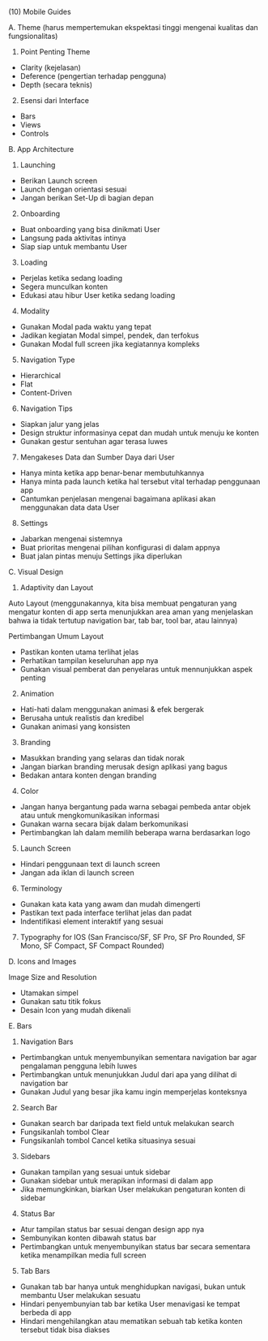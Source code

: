(10) Mobile Guides

A. Theme (harus mempertemukan ekspektasi tinggi mengenai kualitas dan fungsionalitas)

1. Point Penting Theme

- Clarity (kejelasan)
- Deference (pengertian terhadap pengguna)
- Depth (secara teknis)

2. Esensi dari Interface

- Bars
- Views
- Controls

B. App Architecture

1. Launching

- Berikan Launch screen
- Launch dengan orientasi sesuai
- Jangan berikan Set-Up di bagian depan

2. Onboarding

- Buat onboarding yang bisa dinikmati User
- Langsung pada aktivitas intinya
- Siap siap untuk membantu User

3. Loading

- Perjelas ketika sedang loading
- Segera munculkan konten
- Edukasi atau hibur User ketika sedang loading

4. Modality

- Gunakan Modal pada waktu yang tepat
- Jadikan kegiatan Modal simpel, pendek, dan terfokus
- Gunakan Modal full screen jika kegiatannya kompleks

5. Navigation Type

- Hierarchical
- Flat
- Content-Driven

6. Navigation Tips

- Siapkan jalur yang jelas
- Design struktur informasinya cepat dan mudah untuk menuju ke konten
- Gunakan gestur sentuhan agar terasa luwes

7. Mengakeses Data dan Sumber Daya dari User

- Hanya minta ketika app benar-benar membutuhkannya
- Hanya minta pada launch ketika hal tersebut vital terhadap penggunaan app
- Cantumkan penjelasan mengenai bagaimana aplikasi akan menggunakan data data User

8. Settings

- Jabarkan mengenai sistemnya
- Buat prioritas mengenai pilihan konfigurasi di dalam appnya
- Buat jalan pintas menuju Settings jika diperlukan

C. Visual Design

1. Adaptivity dan Layout

Auto Layout (menggunakannya, kita bisa membuat pengaturan yang mengatur konten di app serta menunjukkan area aman yang menjelaskan bahwa ia tidak tertutup navigation bar, tab bar, tool bar, atau lainnya)

Pertimbangan Umum Layout

- Pastikan konten utama terlihat jelas
- Perhatikan tampilan keseluruhan app nya
- Gunakan visual pemberat dan penyelaras untuk mennunjukkan aspek penting

2. Animation

- Hati-hati dalam menggunakan animasi & efek bergerak
- Berusaha untuk realistis dan kredibel
- Gunakan animasi yang konsisten

3. Branding

- Masukkan branding yang selaras dan tidak norak
- Jangan biarkan branding merusak design aplikasi yang bagus
- Bedakan antara konten dengan branding

4. Color

- Jangan hanya bergantung pada warna sebagai pembeda antar objek atau untuk mengkomunikasikan informasi
- Gunakan warna secara bijak dalam berkomunikasi
- Pertimbangkan lah dalam memilih beberapa warna berdasarkan logo

5. Launch Screen

- Hindari penggunaan text di launch screen
- Jangan ada iklan di launch screen

6. Terminology

- Gunakan kata kata yang awam dan mudah dimengerti
- Pastikan text pada interface terlihat jelas dan padat
- Indentifikasi element interaktif yang sesuai

7. Typography for IOS (San Francisco/SF, SF Pro, SF Pro Rounded, SF Mono, SF Compact, SF Compact Rounded)

D. Icons and Images

Image Size and Resolution

- Utamakan simpel
- Gunakan satu titik fokus
- Desain Icon yang mudah dikenali

E. Bars

1. Navigation Bars

- Pertimbangkan untuk menyembunyikan sementara navigation bar agar pengalaman pengguna lebih luwes
- Pertimbangkan untuk menunjukkan Judul dari apa yang dilihat di navigation bar
- Gunakan Judul yang besar jika kamu ingin memperjelas konteksnya

2. Search Bar

- Gunakan search bar daripada text field untuk melakukan search
- Fungsikanlah tombol Clear
- Fungsikanlah tombol Cancel ketika situasinya sesuai

3. Sidebars

- Gunakan tampilan yang sesuai untuk sidebar
- Gunakan sidebar untuk merapikan informasi di dalam app
- Jika memungkinkan, biarkan User melakukan pengaturan konten di sidebar

4. Status Bar

- Atur tampilan status bar sesuai dengan design app nya
- Sembunyikan konten dibawah status bar
- Pertimbangkan untuk menyembunyikan status bar secara sementara ketika menampilkan media full screen

5. Tab Bars

- Gunakan tab bar hanya untuk menghidupkan navigasi, bukan untuk membantu User melakukan sesuatu
- Hindari penyembunyian tab bar ketika User menavigasi ke tempat berbeda di app
- Hindari mengehilangkan atau mematikan sebuah tab ketika konten tersebut tidak bisa diakses
